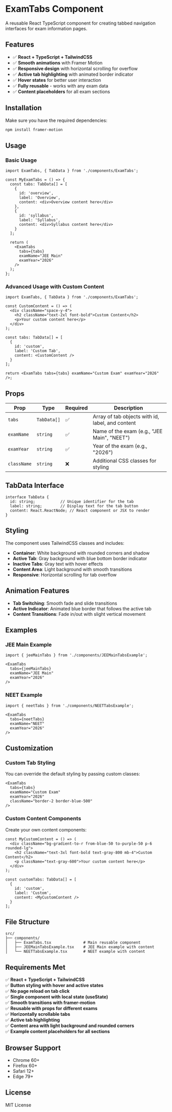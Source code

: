 # ExamTabs Component

A reusable React TypeScript component for creating tabbed navigation interfaces for exam information pages.

## Features

- ✅ **React + TypeScript + TailwindCSS**
- ✅ **Smooth animations** with Framer Motion
- ✅ **Responsive design** with horizontal scrolling for overflow
- ✅ **Active tab highlighting** with animated border indicator
- ✅ **Hover states** for better user interaction
- ✅ **Fully reusable** - works with any exam data
- ✅ **Content placeholders** for all exam sections

## Installation

Make sure you have the required dependencies:

```bash
npm install framer-motion
```

## Usage

### Basic Usage

```tsx
import ExamTabs, { TabData } from './components/ExamTabs';

const MyExamTabs = () => {
  const tabs: TabData[] = [
    {
      id: 'overview',
      label: 'Overview',
      content: <div>Overview content here</div>
    },
    {
      id: 'syllabus',
      label: 'Syllabus',
      content: <div>Syllabus content here</div>
    }
  ];

  return (
    <ExamTabs 
      tabs={tabs}
      examName="JEE Main"
      examYear="2026"
    />
  );
};
```

### Advanced Usage with Custom Content

```tsx
import ExamTabs, { TabData } from './components/ExamTabs';

const CustomContent = () => (
  <div className="space-y-4">
    <h2 className="text-2xl font-bold">Custom Content</h2>
    <p>Your custom content here</p>
  </div>
);

const tabs: TabData[] = [
  {
    id: 'custom',
    label: 'Custom Tab',
    content: <CustomContent />
  }
];

return <ExamTabs tabs={tabs} examName="Custom Exam" examYear="2026" />;
```

## Props

| Prop | Type | Required | Description |
|------|------|----------|-------------|
| `tabs` | `TabData[]` | ✅ | Array of tab objects with id, label, and content |
| `examName` | `string` | ✅ | Name of the exam (e.g., "JEE Main", "NEET") |
| `examYear` | `string` | ✅ | Year of the exam (e.g., "2026") |
| `className` | `string` | ❌ | Additional CSS classes for styling |

## TabData Interface

```tsx
interface TabData {
  id: string;           // Unique identifier for the tab
  label: string;        // Display text for the tab button
  content: React.ReactNode; // React component or JSX to render
}
```

## Styling

The component uses TailwindCSS classes and includes:

- **Container**: White background with rounded corners and shadow
- **Active Tab**: Gray background with blue bottom border indicator
- **Inactive Tabs**: Gray text with hover effects
- **Content Area**: Light background with smooth transitions
- **Responsive**: Horizontal scrolling for tab overflow

## Animation Features

- **Tab Switching**: Smooth fade and slide transitions
- **Active Indicator**: Animated blue border that follows the active tab
- **Content Transitions**: Fade in/out with slight vertical movement

## Examples

### JEE Main Example

```tsx
import { jeeMainTabs } from './components/JEEMainTabsExample';

<ExamTabs 
  tabs={jeeMainTabs}
  examName="JEE Main"
  examYear="2026"
/>
```

### NEET Example

```tsx
import { neetTabs } from './components/NEETTabsExample';

<ExamTabs 
  tabs={neetTabs}
  examName="NEET"
  examYear="2026"
/>
```

## Customization

### Custom Tab Styling

You can override the default styling by passing custom classes:

```tsx
<ExamTabs 
  tabs={tabs}
  examName="Custom Exam"
  examYear="2026"
  className="border-2 border-blue-500"
/>
```

### Custom Content Components

Create your own content components:

```tsx
const MyCustomContent = () => (
  <div className="bg-gradient-to-r from-blue-50 to-purple-50 p-6 rounded-lg">
    <h2 className="text-3xl font-bold text-gray-800 mb-4">Custom Content</h2>
    <p className="text-gray-600">Your custom content here</p>
  </div>
);

const customTabs: TabData[] = [
  {
    id: 'custom',
    label: 'Custom',
    content: <MyCustomContent />
  }
];
```

## File Structure

```
src/
├── components/
│   ├── ExamTabs.tsx              # Main reusable component
│   ├── JEEMainTabsExample.tsx    # JEE Main example with content
│   └── NEETTabsExample.tsx       # NEET example with content
```

## Requirements Met

✅ **React + TypeScript + TailwindCSS**  
✅ **Button styling with hover and active states**  
✅ **No page reload on tab click**  
✅ **Single component with local state (useState)**  
✅ **Smooth transitions with framer-motion**  
✅ **Reusable with props for different exams**  
✅ **Horizontally scrollable tabs**  
✅ **Active tab highlighting**  
✅ **Content area with light background and rounded corners**  
✅ **Example content placeholders for all sections**

## Browser Support

- Chrome 60+
- Firefox 60+
- Safari 12+
- Edge 79+

## License

MIT License
